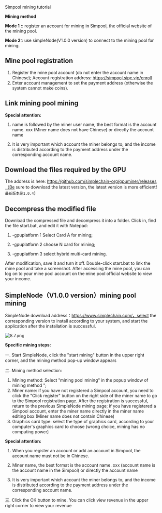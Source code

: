 Simpool mining tutorial

**Mining method**

**Mode 1 :**: register an account for mining in Simpool, the official website of the mining pool.

**Mode 2:**: use simpleNode(V1.0.0 version) to connect to the mining pool for mining.

## Mine pool registration

1. Register the mine pool account (do not enter the account name in Chinese); Account registration address: https://simpool.sipc.vip/enroll
2. Enter account management to set the payment address (otherwise the system cannot make coins).

## Link mining pool mining

**Special attention:**

1. name is followed by the miner user name, the best format is the account name. xxx (Miner name does not have Chinese) or directly the account name

2. It is very important which account the miner belongs to, and the income is distributed according to the payment address under the corresponding account name.

## Download the files required by the GPU

The address is here: https://github.com/simplechain-org/gpuminer/releases（Be sure to download the latest version, the latest version is more efficient!`最新版本是1.0.4`）

## Decompress the modified file

Download the compressed file and decompress it into a folder. Click in, find the file start.bat, and edit it with Notepad:

1. -gpuplatform 1 Select Card A for mining;

2. -gpuplatform 2 choose N card for mining;

3. -gpuplatform 3 select hybrid multi-card mining.

After modification, save it and turn it off. Double-click start.bat to link the mine pool and take a screenshot. After accessing the mine pool, you can log on to your mine pool account on the mine pool official website to view your income.

## SimpleNode（V1.0.0 version）mining pool mining

SimpleNode download address：https://www.simplechain.com/，select the corresponding version to install according to your system, and start the application after the installation is successful.

![8.7.png](https://i.loli.net/2020/05/08/eFHYhwvdqI4AKUE.png)

**Specific mining steps:**

一. Start SimpleNode, click the "start mining" button in the upper right corner, and the mining method pop-up window appears

二. Mining method selection:
1. Mining method: Select "mining pool mining" in the popup window of mining method ";
2. Miner name: if you have not registered a Simpool account, you need to click the "Click register" button on the right side of the miner name to go to the Simpool registration page. After the registration is successful, return to the previous SimpleNode mining page; if you have registered a Simpool account, enter the miner name directly in the miner name editing box (Miner name does not contain Chinese)
3. Graphics card type: select the type of graphics card, according to your computer's graphics card to choose (wrong choice, mining has no computing power)

**Special attention:**

1. When you register an account or add an account in Simpool, the account name must not be in Chinese.

2. Miner name, the best format is the account name. xxx (account name is the account name in the Simpool) or directly the account name

3. It is very important which account the miner belongs to, and the income is distributed according to the payment address under the corresponding account name.

三. Click the OK button to mine. You can click view revenue in the upper right corner to view your revenue




